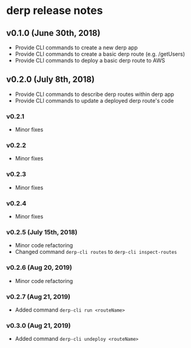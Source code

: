 # derp release notes

## v0.1.0 (June 30th, 2018)
- Provide CLI commands to create a new derp app
- Provide CLI commands to create a basic derp route (e.g. /getUsers)
- Provide CLI commands to deploy a basic derp route to AWS

## v0.2.0 (July 8th, 2018)
- Provide CLI commands to describe derp routes within derp app
- Provide CLI commands to update a deployed derp route's code

### v0.2.1
- Minor fixes

### v0.2.2
- Minor fixes

### v0.2.3
- Minor fixes

### v0.2.4
- Minor fixes

### v0.2.5 (July 15th, 2018)
- Minor code refactoring
- Changed command `derp-cli routes` to `derp-cli inspect-routes`

### v0.2.6 (Aug 20, 2019)
- Minor code refactoring

### v0.2.7 (Aug 21, 2019)
- Added command `derp-cli run <routeName>`

### v0.3.0 (Aug 21, 2019)
- Added command `derp-cli undeploy <routeName>`